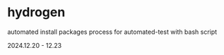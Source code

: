 # hydrogen
automated install packages process for automated-test with bash script

2024.12.20 - 12.23
